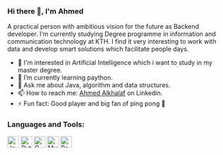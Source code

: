 ### Hi there 👋, I'm Ahmed

A practical person with ambitious vision for the future as Backend developer. I’m currently studying Degree programme in information and communication technology at KTH. I find it very interesting to work with data and develop smart solutions which facilitate people days.
 
-  🔭 I'm interested in Artificial Intelligence which i want to study in my master degree.
-  🌱 I’m currently learning paython.
-  💬 Ask me about Java, algorithm and data structures. 
-  📫 How to reach me: [Ahmed Alkhalaf](https://linkedin.com/in/ahmed-alkhalaf-5ab112212) on Linkedin.
-  ⚡ Fun fact: Good player and big fan of ping pong 🏓


### Languages and Tools:
<div class="row">
<img alt="Java" width="26px" src="https://simpleicons.org/icons/java.svg"/>
<img alt="Python" width="26px" src="https://simpleicons.org/icons/python.svg"/>
<img alt="C" width="26px" src="https://simpleicons.org/icons/c.svg"/>
<img alt="MySQL" width="26px" src="https://simpleicons.org/icons/mysql.svg"/>
<img alt="PostgreSQL" width="26px" src="https://simpleicons.org/icons/postgresql.svg"/>

</div>
